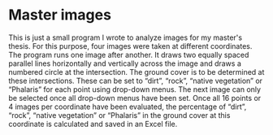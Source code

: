 # Master images
This is just a small program I wrote to analyze images for my master's thesis.
For this purpose, four images were taken at different coordinates. 
The program runs one image after another. It draws two equally spaced 
parallel lines horizontally and vertically across the image and draws a 
numbered circle at the intersection. The ground cover is to be determined 
at these intersections. These can be set to “dirt”, “rock”, “native vegetation” 
or “Phalaris” for each point using drop-down menus. The next image can only be
selected once all drop-down menus have been set. Once all 16 points or 4 
images per coordinate have been evaluated, the percentage of “dirt”, “rock”, “native vegetation”
or “Phalaris” in the ground cover at this coordinate is calculated and 
saved in an Excel file.